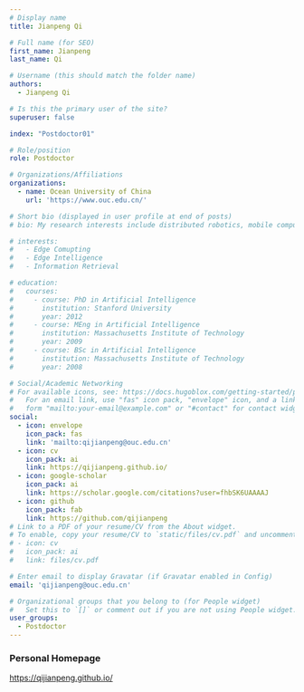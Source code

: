 ```yaml
---
# Display name
title: Jianpeng Qi

# Full name (for SEO)
first_name: Jianpeng
last_name: Qi

# Username (this should match the folder name)
authors:
  - Jianpeng Qi

# Is this the primary user of the site?
superuser: false

index: "Postdoctor01"

# Role/position
role: Postdoctor

# Organizations/Affiliations
organizations:
  - name: Ocean University of China
    url: 'https://www.ouc.edu.cn/'

# Short bio (displayed in user profile at end of posts)
# bio: My research interests include distributed robotics, mobile computing and programmable matter.

# interests:
#   - Edge Comupting
#   - Edge Intelligence
#   - Information Retrieval

# education:
#   courses:
#     - course: PhD in Artificial Intelligence
#       institution: Stanford University
#       year: 2012
#     - course: MEng in Artificial Intelligence
#       institution: Massachusetts Institute of Technology
#       year: 2009
#     - course: BSc in Artificial Intelligence
#       institution: Massachusetts Institute of Technology
#       year: 2008

# Social/Academic Networking
# For available icons, see: https://docs.hugoblox.com/getting-started/page-builder/#icons
#   For an email link, use "fas" icon pack, "envelope" icon, and a link in the
#   form "mailto:your-email@example.com" or "#contact" for contact widget.
social:
  - icon: envelope
    icon_pack: fas
    link: 'mailto:qijianpeng@ouc.edu.cn'
  - icon: cv
    icon_pack: ai
    link: https://qijianpeng.github.io/
  - icon: google-scholar
    icon_pack: ai
    link: https://scholar.google.com/citations?user=fhbSK6UAAAAJ
  - icon: github
    icon_pack: fab
    link: https://github.com/qijianpeng
# Link to a PDF of your resume/CV from the About widget.
# To enable, copy your resume/CV to `static/files/cv.pdf` and uncomment the lines below.
# - icon: cv
#   icon_pack: ai
#   link: files/cv.pdf

# Enter email to display Gravatar (if Gravatar enabled in Config)
email: 'qijianpeng@ouc.edu.cn'

# Organizational groups that you belong to (for People widget)
#   Set this to `[]` or comment out if you are not using People widget.
user_groups:
  - Postdoctor
---
```


### Personal Homepage
https://qijianpeng.github.io/